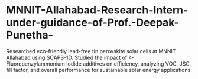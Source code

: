 # MNNIT-Allahabad-Research-Intern-under-guidance-of-Prof.-Deepak-Punetha-
Researched eco-friendly lead-free tin perovskite solar cells at MNNIT Allahabad using SCAPS-1D. Studied the impact of 4-Fluorobenzylammonium Iodide additives on efficiency, analyzing VOC, JSC, fill factor, and overall performance for sustainable solar energy applications.
